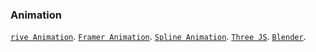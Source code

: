 ### Animation
[`rive Animation`](https://editor.rive.app/).
[`Framer Animation`](https://www.framer.com/motion/).
[`Spline Animation`]().
[`Three JS`]().
[`Blender`]().
